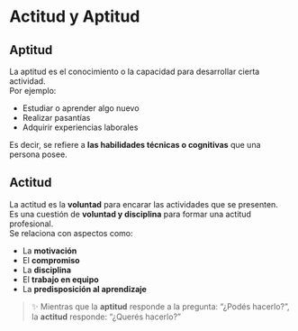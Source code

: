 # Actitud y Aptitud

## Aptitud  
La aptitud es el conocimiento o la capacidad para desarrollar cierta actividad.  
Por ejemplo:  
- Estudiar o aprender algo nuevo  
- Realizar pasantías  
- Adquirir experiencias laborales  

Es decir, se refiere a **las habilidades técnicas o cognitivas** que una persona posee.

## Actitud  
La actitud es la **voluntad** para encarar las actividades que se presenten.  
Es una cuestión de **voluntad y disciplina** para formar una actitud profesional.  
Se relaciona con aspectos como:
- La **motivación**  
- El **compromiso**  
- La **disciplina**  
- El **trabajo en equipo**  
- La **predisposición al aprendizaje**

> ✨ Mientras que la **aptitud** responde a la pregunta: “¿Podés hacerlo?”,  
la **actitud** responde: “¿Querés hacerlo?”
